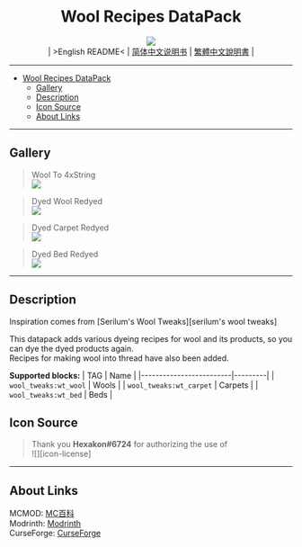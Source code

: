 <div align="center">

# Wool Recipes DataPack
![][icon]  
| >English README< | [简体中文说明书][README-zh_cn] | [繁體中文說明書][README-zh_tw] |

</div>

---

- [Wool Recipes DataPack](#wool-recipes-datapack)
  - [Gallery](#gallery)
  - [Description](#description)
  - [Icon Source](#icon-source)
  - [About Links](#about-links)

---

## Gallery

> Wool To 4xString  
> ![][gallery-0]  

> Dyed Wool Redyed  
> ![][gallery-1]  

> Dyed Carpet Redyed  
> ![][gallery-2]  

> Dyed Bed Redyed  
> ![][gallery-3]

---

## Description

Inspiration comes from [Serilum's Wool Tweaks][serilum's wool tweaks]  

This datapack adds various dyeing recipes for wool and its products, so you can dye the dyed products again.  
Recipes for making wool into thread have also been added.  

**Supported blocks:**
|           TAG           |  Name   |
|-------------------------|---------|
| `wool_tweaks:wt_wool`   | Wools   |
| `wool_tweaks:wt_carpet` | Carpets |
| `wool_tweaks:wt_bed`    | Beds    |

## Icon Source

> Thank you **Hexakon#6724** for authorizing the use of  
> ![][icon-license]  

---

## About Links

MCMOD: [MC百科][mcmod]  
Modrinth: [Modrinth][modrinth]  
CurseForge: [CurseForge][curseforge]  

[icon]: ./img/icon/icon%20400x400.png

[README-zh_cn]: ./docs/README.zh_cn.md
[README-zh_tw]: ./docs/README.zh_tw.md

[gallery-0]:./img/docs/0.png
[gallery-1]: ./img/docs/1.png
[gallery-2]: ./img/docs/2.png
[gallery-3]: ./img/docs/3.png

[mcmod]: https://www.mcmod.cn/class/7643.html
[modrinth]: https://modrinth.com/datapack/raw-ores-processing
[curseforge]: https://www.curseforge.com/minecraft/texture-packs/raw-ores-processing-datapack